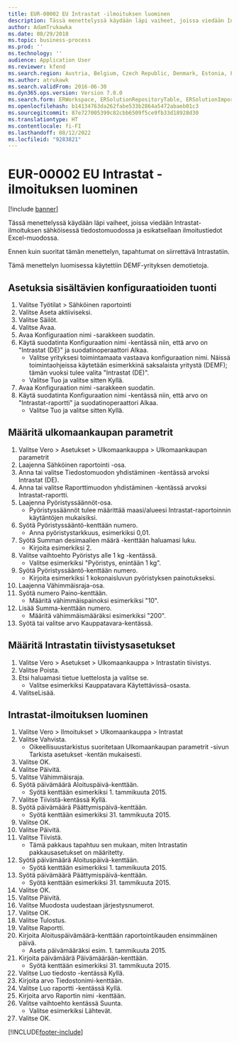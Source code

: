 ```yaml
---
title: EUR-00002 EU Intrastat -ilmoituksen luominen
description: Tässä menettelyssä käydään läpi vaiheet, joissa viedään Intrastat-ilmoituksen sähköisessä tiedostomuodossa ja esikatsellaan ilmoitustiedot Excel-muodossa.
author: AdamTrukawka
ms.date: 08/29/2018
ms.topic: business-process
ms.prod: ''
ms.technology: ''
audience: Application User
ms.reviewer: kfend
ms.search.region: Austria, Belgium, Czech Republic, Denmark, Estonia, Finland, France, Germany, Hungary, Ireland, Italy, Latvia, Lithuania, Netherlands, Poland, Spain, Sweden, United Kingdom
ms.author: atrukawk
ms.search.validFrom: 2016-06-30
ms.dyn365.ops.version: Version 7.0.0
ms.search.form: ERWorkspace, ERSolutionRepositoryTable, ERSolutionImport, IntrastatParameters, IntrastatCommodityLookup, IntrastatCompressParameters, Intrastat, SysQueryForm
ms.openlocfilehash: b14134763da262fabe533b2864a5472abaeb01c3
ms.sourcegitcommit: 87e727005399c82cbb6509f5ce9fb33d18928d30
ms.translationtype: HT
ms.contentlocale: fi-FI
ms.lasthandoff: 08/12/2022
ms.locfileid: "9283821"
---
```

# <a name="eur-00002-generate-an-eu-intrastat-declaration"></a>EUR-00002 EU Intrastat -ilmoituksen luominen

[!include [banner](../../includes/banner.md)]

Tässä menettelyssä käydään läpi vaiheet, joissa viedään Intrastat-ilmoituksen sähköisessä tiedostomuodossa ja esikatsellaan ilmoitustiedot Excel-muodossa. 

Ennen kuin suoritat tämän menettelyn, tapahtumat on siirrettävä Intrastatiin. 

Tämä menettelyn luomisessa käytettiin DEMF-yrityksen demotietoja.


## <a name="import-configurations-with-settings"></a>Asetuksia sisältävien konfiguraatioiden tuonti
1. Valitse Työtilat > Sähköinen raportointi
2. Valitse Aseta aktiiviseksi.
3. Valitse Säilöt.
4. Valitse Avaa.
5. Avaa Konfiguraation nimi -sarakkeen suodatin.
6. Käytä suodatinta Konfiguraation nimi -kentässä niin, että arvo on "Intrastat (DE)" ja suodatinoperaattori Alkaa.
    * Valitse yrityksesi toimintamaata vastaava konfiguraation nimi. Näissä toimintaohjeissa käytetään esimerkkinä saksalaista yritystä (DEMF); tämän vuoksi tulee valita "Intrastat (DE)".  
    * Valitse Tuo ja valitse sitten Kyllä.  
7. Avaa Konfiguraation nimi -sarakkeen suodatin.
8. Käytä suodatinta Konfiguraation nimi -kentässä niin, että arvo on "Intrastat-raportti" ja suodatinoperaattori Alkaa.
    * Valitse Tuo ja valitse sitten Kyllä.  

## <a name="set-up-foreign-trade-parameters"></a>Määritä ulkomaankaupan parametrit
1. Valitse Vero > Asetukset > Ulkomaankauppa > Ulkomaankaupan parametrit
2. Laajenna Sähköinen raportointi -osa.
3. Anna tai valitse Tiedostomuodon yhdistäminen -kentässä arvoksi Intrastat (DE).
4. Anna tai valitse Raporttimuodon yhdistäminen -kentässä arvoksi Intrastat-raportti.
5. Laajenna Pyöristyssäännöt-osa.
    * Pyöristyssäännöt tulee määrittää maasi/alueesi Intrastat-raportoinnin käytäntöjen mukaisiksi.  
6. Syötä Pyöristyssääntö-kenttään numero.
    * Anna pyöristystarkkuus, esimerkiksi 0,01.  
7. Syötä Summan desimaalien määrä -kenttään haluamasi luku.
    * Kirjoita esimerkiksi 2.  
8. Valitse vaihtoehto Pyöristys alle 1 kg -kentässä.
    * Valitse esimerkiksi "Pyöristys, enintään 1 kg".  
9. Syötä Pyöristyssääntö-kenttään numero.
    * Kirjoita esimerkiksi 1 kokonaisluvun pyöristyksen painotukseksi.  
10. Laajenna Vähimmäisraja-osa.
11. Syötä numero Paino-kenttään.
    * Määritä vähimmäispainoksi esimerkiksi "10".  
12. Lisää Summa-kenttään numero.
    * Määritä vähimmäismääräksi esimerkiksi "200".  
13. Syötä tai valitse arvo Kauppatavara-kentässä.

## <a name="set-up-compression-of-intrastat"></a>Määritä Intrastatin tiivistysasetukset
1. Valitse Vero > Asetukset > Ulkomaankauppa > Intrastatin tiivistys.
2. Valitse Poista.
3. Etsi haluamasi tietue luettelosta ja valitse se.
    * Valitse esimerkiksi Kauppatavara Käytettävissä-osasta.  
4. ValitseLisää.

## <a name="generate-intrastat-declaration"></a>Intrastat-ilmoituksen luominen
1. Valitse Vero > Ilmoitukset > Ulkomaankauppa > Intrastat
2. Valitse Vahvista.
    * Oikeellisuustarkistus suoritetaan Ulkomaankaupan parametrit -sivun Tarkista asetukset -kentän mukaisesti.  
3. Valitse OK.
4. Valitse Päivitä.
5. Valitse Vähimmäisraja.
6. Syötä päivämäärä Aloituspäivä-kenttään.
    * Syötä kenttään esimerkiksi 1. tammikuuta 2015.  
7. Valitse Tiivistä-kentässä Kyllä.
8. Syötä päivämäärä Päättymispäivä-kenttään.
    * Syötä kenttään esimerkiksi 31. tammikuuta 2015.  
9. Valitse OK.
10. Valitse Päivitä.
11. Valitse Tiivistä.
    * Tämä pakkaus tapahtuu sen mukaan, miten Intrastatin pakkausasetukset on määritetty.  
12. Syötä päivämäärä Aloituspäivä-kenttään.
    * Syötä kenttään esimerkiksi 1. tammikuuta 2015.  
13. Syötä päivämäärä Päättymispäivä-kenttään.
    * Syötä kenttään esimerkiksi 31. tammikuuta 2015.  
14. Valitse OK.
15. Valitse Päivitä.
16. Valitse Muodosta uudestaan järjestysnumerot.
17. Valitse OK.
18. Valitse Tulostus.
19. Valitse Raportti.
20. Kirjoita Aloituspäivämäärä-kenttään raportointikauden ensimmäinen päivä.
    * Aseta päivämääräksi esim. 1. tammikuuta 2015.  
21. Kirjoita päivämäärä Päivämäärään-kenttään.
    * Syötä kenttään esimerkiksi 31. tammikuuta 2015.  
22. Valitse Luo tiedosto -kentässä Kyllä.
23. Kirjoita arvo Tiedostonimi-kenttään.
24. Valitse Luo raportti -kentässä Kyllä.
25. Kirjoita arvo Raportin nimi -kenttään.
26. Valitse vaihtoehto kentässä Suunta.
    * Valitse esimerkiksi Lähtevät.  
27. Valitse OK.



[!INCLUDE[footer-include](../../../includes/footer-banner.md)]
